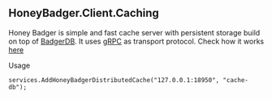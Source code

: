 ## HoneyBadger.Client.Caching
Honey Badger is simple and fast cache server with persistent storage build on top of [BadgerDB](https://github.com/dgraph-io/badger). It uses [gRPC](https://grpc.io/) as transport protocol.
Check how it works [here](https://github.com/meeron/honey-badger)

Usage
```
services.AddHoneyBadgerDistributedCache("127.0.0.1:18950", "cache-db");
```
